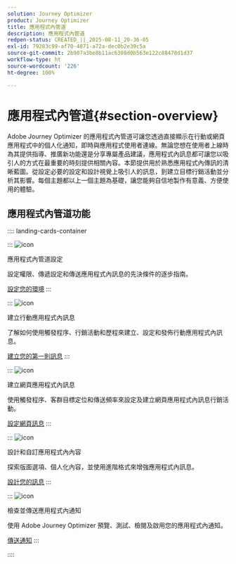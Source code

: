 ```yaml
---
solution: Journey Optimizer
product: Journey Optimizer
title: 應用程式內管道
description: 應用程式內管道
redpen-status: CREATED_||_2025-08-11_20-36-05
exl-id: 79283c99-af70-4871-a72a-dec0b2e39c5a
source-git-commit: 2b907a3be8b11ac6308d0b563e122c88478d1d37
workflow-type: ht
source-wordcount: '226'
ht-degree: 100%

---
```


# 應用程式內管道{#section-overview}

Adobe Journey Optimizer 的應用程式內管道可讓您透過直接顯示在行動或網頁應用程式中的個人化通知，即時與應用程式使用者連線。無論您想在使用者上線時為其提供指導、推廣新功能還是分享專屬產品建議，應用程式內訊息都可讓您以吸引人的方式在最重要的時刻提供相關內容。本節提供用於熟悉應用程式內傳訊的清晰藍圖。從設定必要的設定和設計視覺上吸引人的訊息，到建立目標行銷活動並分析其影響。每個主題都以上一個主題為基礎，讓您能夠自信地製作有意義、方便使用的體驗。

## 應用程式內管道功能

:::: landing-cards-container

:::
![icon](https://cdn.experienceleague.adobe.com/icons/gear.svg)

應用程式內管道設定

設定權限、傳遞設定和傳送應用程式內訊息的先決條件的逐步指南。

[設定您的環境](../using/in-app/inapp-configuration.md)
:::

:::
![icon](https://cdn.experienceleague.adobe.com/icons/list-check.svg)

建立行動應用程式內訊息

了解如何使用觸發程序、行銷活動和歷程來建立、設定和發佈行動應用程式內訊息。

[建立您的第一則訊息](../using/in-app/create-in-app.md)
:::

:::
![icon](https://cdn.experienceleague.adobe.com/icons/puzzle-piece.svg)

建立網頁應用程式內訊息

使用觸發程序、客群目標定位和傳送頻率來設定及建立網頁應用程式內訊息行銷活動。

[設定網頁訊息](../using/in-app/create-in-app-web.md)
:::

:::
![icon](https://cdn.experienceleague.adobe.com/icons/paint-brush.svg)

設計和自訂應用程式內內容

探索版面選項、個人化內容，並使用進階格式來增強應用程式內訊息。

[設計您的訊息](../using/in-app/design-in-app.md)
:::

:::
![icon](https://cdn.experienceleague.adobe.com/icons/paper-plane.svg)

檢查並傳送應用程式內通知

使用 Adobe Journey Optimizer 預覽、測試、檢閱及啟用您的應用程式內通知。

[傳送通知](../using/in-app/send-in-app.md)
:::

::::
